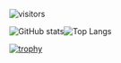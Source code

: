 ![visitors](https://visitor-badge.laobi.icu/badge?page_id=n1nj4z33)

![GitHub stats](https://github-readme-stats.vercel.app/api?username=n1nj4z33&show_icons=true&hide_border=true)![Top Langs](https://github-readme-stats.vercel.app/api/top-langs/?username=n1nj4z33&hide_border=true&layout=compact)

[![trophy](https://github-profile-trophy.vercel.app/?username=n1nj4z33)](https://github.com/ryo-ma/github-profile-trophy)
